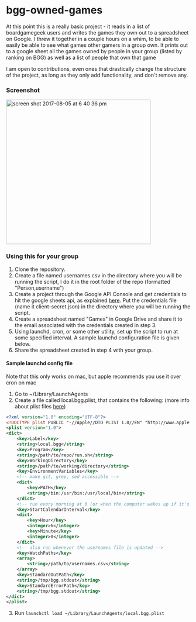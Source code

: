 # bgg-owned-games

At this point this is a really basic project - it reads in a list of boardgamegeek users and writes the games they own out to a spreadsheet on Google.
I threw it together in a couple hours on a whim, to be able to easily be able to see what games other gamers in a group own.
It prints out to a google sheet all the games owned by people in your group (listed by ranking on BGG) as well as a list of people that own that game

I am open to contributions, even ones that drastically change the structure of the project, as long as they only add functionality, and don't remove any.

### Screenshot
<img width="395" alt="screen shot 2017-08-05 at 6 40 36 pm" src="https://user-images.githubusercontent.com/17733030/28999678-e17dd2c6-7a0d-11e7-8ac1-90e4bfd5e564.png">

### Using this for your group
1. Clone the repository.
2. Create a file named usernames.csv in the directory where you will be running the script, I do it in the root folder of the repo (formatted "Person,username")
3. Create a project through the Google API Console and get credentials to hit the google sheets api, as explained [here](https://www.twilio.com/blog/2017/02/an-easy-way-to-read-and-write-to-a-google-spreadsheet-in-python.html).
Put the credentials file (name it client-secret.json) in the directory where you will be running the script.
4. Create a spreadsheet named "Games" in Google Drive and share it to the email associated with the credentials created in step 3.
5. Using launchd, cron, or some other utility, set up the script to run at some specified interval. A sample launchd configuration file is given below.
6. Share the spreadsheet created in step 4 with your group.

#### Sample launchd config file
Note that this only works on mac, but apple recommends you use it over cron on mac
1. Go to ~/Library/LaunchAgents
2. Create a file called local.bgg.plist, that contains the following: (more info about plist files [here](http://www.launchd.info/))
```xml
<?xml version="1.0" encoding="UTF-8"?>
<!DOCTYPE plist PUBLIC "-//Apple//DTD PLIST 1.0//EN" "http://www.apple.com/DTDs/PropertyList-1.0.dtd">
<plist version="1.0">
<dict>
	<key>Label</key>
	<string>local.bgg</string>
	<key>Program</key>
	<string>/path/to/repo/run.sh</string>
	<key>WorkingDirectory</key>
	<string>/path/to/working/directory</string>
	<key>EnvironmentVariables</key>
	<!-- make git, grep, sed accessible -->
	<dict>
		<key>PATH</key>
		<string>/bin:/usr/bin:/usr/local/bin</string>
	</dict>
	<!-- run every morning at 6 (or when the computer wakes up if it's sleeping at 6 -->
	<key>StartCalendarInterval</key>
	<dict>
		<key>Hour</key>
		<integer>6</integer>
		<key>Minute</key>
		<integer>0</integer>
	</dict>
	<!-- also run whenever the usernames file is updated -->
	<key>WatchPaths</key>
	<array>
		<string>/path/to/usernames.csv</string>
	</array>
	<key>StandardOutPath</key>
	<string>/tmp/bgg.stdout</string>
	<key>StandardErrorPath</key>
	<string>/tmp/bgg.stdout</string>
</dict>
</plist>
```
3. Run `launchctl load ~/Library/LaunchAgents/local.bgg.plist`
